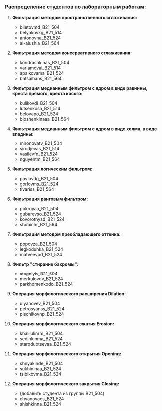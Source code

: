 ### Распределение студентов по лабораторным работам:

1. **Фильтрация методом пространственного сглаживания:**
   - biletovmd_B21_504
   - belyakovkg_B21_514
   - antonovna_B21_524
   - al-alushia_B21_564

2. **Фильтрация методом консервативного сглаживания:**
   - kondrashkinas_B21_504
   - varlamovai_B21_514
   - apalkovama_B21_524
   - batsaihans_B21_564

3. **Фильтрация медианным фильтром с ядром в виде равнины, креста прямого, креста косого:**
   - kulikovdi_B21_504
   - lutsenkosа_B21_514
   - belovapo_B21_524
   - bloshenkinaaa_B21_564

4. **Фильтрация медианным фильтром с ядром в виде холма, в виде впадины:**
   - mironovatv_B21_504
   - sirodjevas_B21_514
   - vasilevfn_B21_524
   - nguyentm_B21_564

5. **Фильтрация логическим фильтром:**
   - pavlovdg_B21_504
   - gorlovms_B21_524
   - tivariss_B21_564
   

6. **Фильтрация ранговым фильтром:**
   - pokroyaa_B21_504
   - gubarevso_B21_524
   - kovorotnysd_B21_524
   - shobichr_B21_564

7. **Фильтрация методом преобладающего оттенка:**
   - popovza_B21_504
   - legkoduhka_B21_524
   - matveevpd_B21_524
   

8. **Фильтр "стирание бахромы":**
   - stegniyiv_B21_504
   - merkulovdv_B21_524
   - parkhomenkodo_B21_524
   

9. **Операция морфологического расширения Dilation:**
   - ulyanovev_B21_504
   - petrosyanss_B21_524
   - pischikovnp_B21_524
   

10. **Операция морфологического сжатия Erosion:**
    - khalilulinrm_B21_504
    - sedinkinma_B21_524
    - starodubtsevaa_B21_524
    

11. **Операция морфологического открытия Opening:**
    - shnyakinde_B21_504
    - sukhininаа_B21_524
    - tsibikovma_B21_524
    

12. **Операция морфологического закрытия Closing:**
    - (добавить студента из группы B21_504)
    - chvanovaes_B21_524
    - shishkinna_B21_524
    